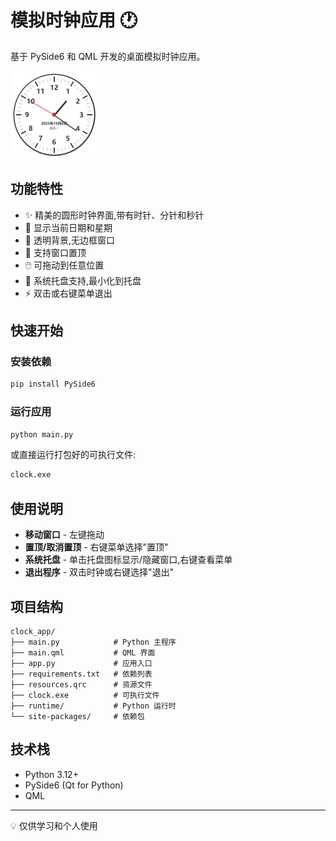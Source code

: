 # 模拟时钟应用 🕐

基于 PySide6 和 QML 开发的桌面模拟时钟应用。

<img src="./assets/image-20251006132108825.png" alt="时钟预览" />

## 功能特性

- ✨ 精美的圆形时钟界面,带有时针、分针和秒针
- 📅 显示当前日期和星期
- 🎨 透明背景,无边框窗口
- 📌 支持窗口置顶
- 🖱️ 可拖动到任意位置
- 🔔 系统托盘支持,最小化到托盘
- ⚡ 双击或右键菜单退出

## 快速开始

### 安装依赖

```bash
pip install PySide6
```

### 运行应用

```bash
python main.py
```

或直接运行打包好的可执行文件:

```bash
clock.exe
```

## 使用说明

- **移动窗口** - 左键拖动
- **置顶/取消置顶** - 右键菜单选择"置顶"
- **系统托盘** - 单击托盘图标显示/隐藏窗口,右键查看菜单
- **退出程序** - 双击时钟或右键选择"退出"

## 项目结构

```
clock_app/
├── main.py            # Python 主程序
├── main.qml           # QML 界面
├── app.py             # 应用入口
├── requirements.txt   # 依赖列表
├── resources.qrc      # 资源文件
├── clock.exe          # 可执行文件
├── runtime/           # Python 运行时
└── site-packages/     # 依赖包
```

## 技术栈

- Python 3.12+
- PySide6 (Qt for Python)
- QML

---

💡 仅供学习和个人使用
